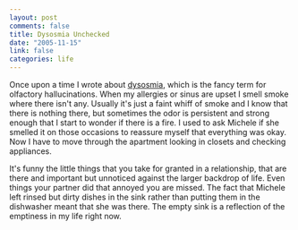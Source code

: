 ```yaml
--- 
layout: post
comments: false
title: Dysosmia Unchecked
date: "2005-11-15"
link: false
categories: life
---
```

Once upon a time I wrote about <a href="http://www.zanshin.net/blogs/000605.html" title="olfactory hallucinations">dysosmia</a>, which is the fancy term for olfactory hallucinations. When my allergies or sinus are upset I smell smoke where there isn't any. Usually it's just a faint whiff of smoke and I know that there is nothing there, but sometimes the odor is persistent and strong enough that I start to wonder if there is a fire. I used to ask Michele if she smelled it on those occasions to reassure myself that everything was okay. Now I have to move through the apartment looking in closets and checking appliances.

It's funny the little things that you take for granted in a relationship, that are there and important but unnoticed against the larger backdrop of life. Even things your partner did that annoyed you are missed. The fact that Michele left rinsed but dirty dishes in the sink rather than putting them in the dishwasher meant that she was there. The empty sink is a reflection of the emptiness in my life right now.

